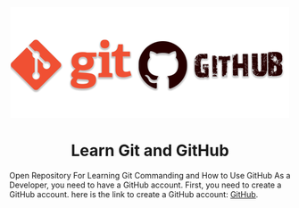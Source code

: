 <p align="center">
  <img width="500" src="./Logo.png" alt="Learn Git and GitHub">
</p>
<h1 align="center">Learn Git and GitHub</h1>
<p align="left">
  Open Repository For Learning Git Commanding and How to Use GitHub As a Developer, you need to have a GitHub account. 
  First, you need to create a GitHub account. here is the link to create a GitHub account: <a href="https://github.com/" target="_blank">GitHub</a>.
</p>


